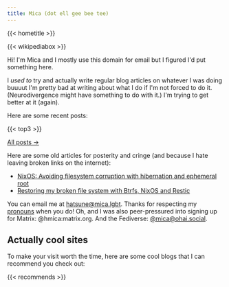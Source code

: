 ```yaml
---
title: Mica (dot ell gee bee tee)
---
```


{{< hometitle >}}

{{< wikipediabox >}}

Hi! I'm Mica and I mostly use this domain for email but I figured I'd put
something here.

I _used to_ try and actually write regular blog articles on whatever I was doing
buuuut I'm pretty bad at writing about what I do if I'm not forced to do it.
(Neurodivergence might have something to do with it.) I'm trying to get better
at it (again).

Here are some recent posts:

{{< top3 >}}

[All posts &rarr;](/posts)

Here are some old articles for posterity and cringe (and because I hate leaving
broken links on the internet):

- [NixOS: Avoiding filesystem corruption with hibernation and ephemeral root](https://tbx.at/posts/ephemeral-rootfs-corruption)
- [Restoring my broken file system with Btrfs, NixOS and Restic](https://tbx.at/posts/filesystem-restore)

You can email me at [hatsune@mica.lgbt](mailto:hatsune@mica.lgbt). Thanks for
respecting my [pronouns](/pronouns) when you do! Oh, and I was also
peer-pressured into signing up for Matrix: @hmica:matrix.org. And the Fediverse:
[@mica@ohai.social](https://ohai.social/@mica).

## Actually cool sites

To make your visit worth the time, here are some cool blogs that I can recommend
you check out:

{{< recommends >}}
